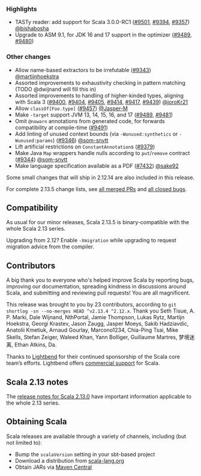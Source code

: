 ### Highlights

* TASTy reader: add support for Scala 3.0.0-RC1 ([#9501](scala/scala#9501), [#9394](scala/scala#9394), [#9357](scala/scala#9357)) [@bishabosha](@bishabosha)
* Upgrade to ASM 9.1, for JDK 16 and 17 support in the optimizer ([#9489](scala/scala#9489), [#9480](scala/scala#9480))

### Other changes

* Allow name-based extractors to be irrefutable ([#9343](scala/scala#9343)) [@martijnhoekstra](@martijnhoekstra)
* Assorted improvements to exhaustivity checking in pattern matching (TODO @dwijnand will fill this in)
* Assorted improvements to handling of higher-kinded types, aligning with Scala 3 ([#9400](scala/scala#9400), [#9404](scala/scala#9404), [#9405](scala/scala#9405), [#9414](scala/scala#9414), [#9417](scala/scala#9417), [#9439](scala/scala#9439)) [@joroKr21](@joroKr21)
* Allow `classOf[Foo.type]` ([#9457](scala/scala#9457)) [@Jasper-M](@Jasper-M)
* Make `-target` support JVM 13, 14, 15, 16, and 17 ([#9489](scala/scala#9489), [#9481](scala/scala#9481))
* Omit `@nowarn` annotations from generated code, for forwards compatibility at compile-time ([#9491](scala/scala#9491))
* Add linting of unused context bounds (via `-Wunused:synthetics` or `-Wunused:params`) ([#9346](scala/scala#9346)) [@som-snytt](@som-snytt)
* Lift artificial restrictions on `ConstantAnnotation`s ([#9379](scala/scala#9379))
* Make Java `Map` wrappers handle nulls according to `put`/`remove` contract ([#9344](scala/scala#9344)) [@som-snytt](@som-snytt)
* Make language specification available as a PDF ([#7432](scala/scala#7432)) [@sake92](@sake92)

Some small changes that will ship in 2.12.14 are also included in this release.

For complete 2.13.5 change lists, see [all merged PRs](https://github.com/scala/scala/pulls?q=is%3Amerged%20milestone%3A2.13.5) and [all closed bugs](https://github.com/scala/bug/issues?utf8=%E2%9C%93&q=is%3Aclosed+milestone%3A2.13.5).

## Compatibility

As usual for our minor releases, Scala 2.13.5 is binary-compatible with the whole Scala 2.13 series.

Upgrading from 2.12? Enable `-Xmigration` while upgrading to request migration advice from the compiler.

## Contributors

A big thank you to everyone who's helped improve Scala by reporting bugs, improving our documentation, spreading kindness in discussions around Scala, and submitting and reviewing pull requests! You are all magnificent.

This release was brought to you by 23 contributors, according to `git shortlog -sn --no-merges HEAD ^v2.13.4 ^2.12.x`. Thank you Seth Tisue, A. P. Marki, Dale Wijnand, NthPortal, Jamie Thompson, Lukas Rytz, Martijn Hoekstra, Georgi Krastev, Jason Zaugg, Jasper Moeys, Sakib Hadziavdic, Anatolii Kmetiuk, Arnaud Gourlay, Marcono1234, Chia-Ping Tsai, Mike Skells, Stefan Zeiger, Waleed Khan, Yann Bolliger, Guillaume Martres, 梦境迷离, Ethan Atkins, Da.

Thanks to [Lightbend](https://www.lightbend.com/scala) for their continued sponsorship of the Scala core team’s efforts. Lightbend offers [commercial support](https://www.lightbend.com/lightbend-platform-subscription) for Scala.

## Scala 2.13 notes

The [release notes for Scala 2.13.0](https://github.com/scala/scala/releases/v2.13.0) have important information applicable to the whole 2.13 series.

## Obtaining Scala

Scala releases are available through a variety of channels, including (but not limited to):

* Bump the `scalaVersion` setting in your sbt-based project
* Download a distribution from [scala-lang.org](http://scala-lang.org/download/2.13.5.html)
* Obtain JARs via [Maven Central](http://search.maven.org/#search%7Cga%7C1%7Cg%3A%22org.scala-lang%22%20AND%20v%3A%222.13.5%22)
